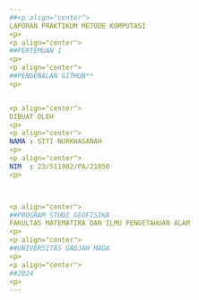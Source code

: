 ```yaml
---
##<p align="center">
LAPORAN PRAKTIKUM METODE KOMPUTASI 
<p>
<p align="center">
##PERTEMUAN 1   
<p>
<p align="center">
##PENGENALAN GITHUB**  
<p>


<p align="center">
DIBUAT OLEH  
<p>
<p align="center">
NAMA : SITI NURKHASANAH  
<p>
<p align="center">
NIM  : 23/511902/PA/21850  
<p>  



<p align="center">
##PROGRAM STUDI GEOFISIKA
FAKULTAS MATEMATIKA DAN ILMU PENGETAHUAN ALAM
<p>
<p align="center">
##UNIVERSITAS GADJAH MADA  
<p>
<p align="center">
##2024
<p>
---
```

<p>




